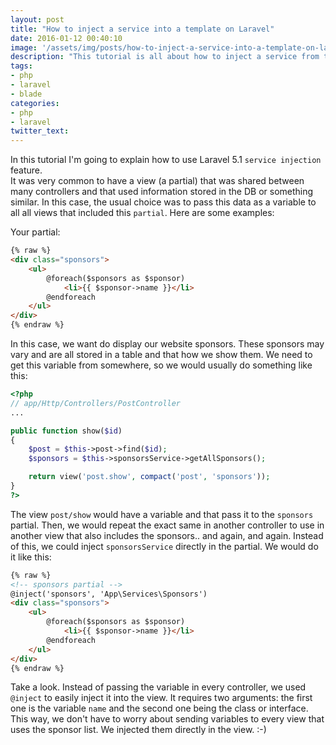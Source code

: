 ```yaml
---
layout: post
title: "How to inject a service into a template on Laravel"
date: 2016-01-12 00:40:10
image: '/assets/img/posts/how-to-inject-a-service-into-a-template-on-laravel.png'
description: "This tutorial is all about how to inject a service from the IoC into a view and avoid duplicated code."
tags:
- php
- laravel
- blade
categories:
- php
- laravel
twitter_text:
---
```


In this tutorial I'm going to explain how to use Laravel 5.1 `service injection` feature.   
It was very common to have a view (a partial) that was shared between many controllers and that used information stored in the DB or something similar. In this case, the usual choice was to pass this data as a variable to all all views that included this `partial`. Here are some examples:  

Your partial:  

```html
{% raw %}
<div class="sponsors">
	<ul>
		@foreach($sponsors as $sponsor)
			<li>{{ $sponsor->name }}</li>
		@endforeach
	</ul>
</div>
{% endraw %}
```

In this case, we want do display our website sponsors. These sponsors may vary and are all stored in a table and that how we show them. We need to get this variable from somewhere, so we would usually do something like this:

```php
<?php
// app/Http/Controllers/PostController
...

public function show($id)
{
	$post = $this->post->find($id);
	$sponsors = $this->sponsorsService->getAllSponsors();

	return view('post.show', compact('post', 'sponsors'));
}
?>

```

The view `post/show` would have a variable and that pass it to the `sponsors` partial. Then, we would repeat the exact same in another controller to use in another view that also includes the sponsors.. and again, and again. Instead of this, we could inject `sponsorsService` directly in the partial. We would do it like this:

```html
{% raw %}
<!-- sponsors partial -->
@inject('sponsors', 'App\Services\Sponsors')
<div class="sponsors">
	<ul>
		@foreach($sponsors as $sponsor)
			<li>{{ $sponsor->name }}</li>
		@endforeach
	</ul>
</div>
{% endraw %}
``` 

Take a look. Instead of passing the variable in every controller, we used `@inject` to easily inject it into the view. It requires two arguments: the first one is the variable `name` and the second one being the class or interface.  
This way, we don't have to worry about sending variables to every view that uses the sponsor list. We injected them directly in the view. :-)


